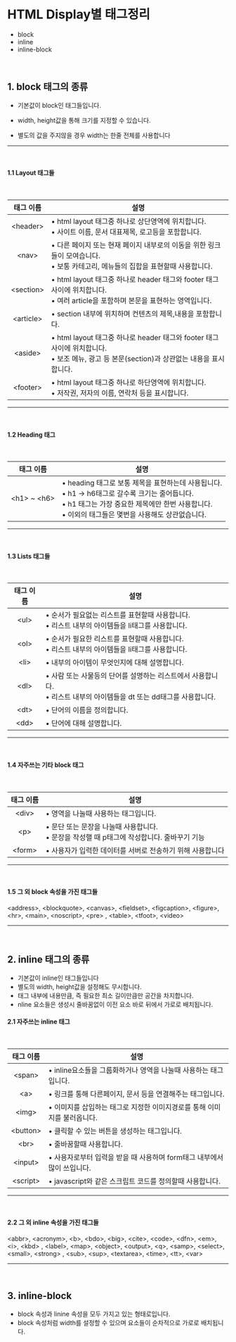# HTML Display별 태그정리
- block
- inline
- inline-block
<br>

## 1.  block 태그의 종류

- 기본값이 block인 태그들입니다.

- width, height값을 통해 크기를 지정할 수 있습니다.
- 별도의 값을 주지않을 경우 width는 한줄 전체를 사용합니다

---
<br>

#### 1.1  Layout 태그들
<br>

|태그 이름|설명|
|:---:|---|
|\<header>| • html layout 태그중 하나로 상단영역에 위치합니다.<br> • 사이트 이름, 문서 대표제목, 로고등을 포함합니다.|
|\<nav>| • 다른 페이지 또는 현재 페이지 내부로의 이동을 위한 링크들이 모여습니다.<br> • 보통 카테고리, 메뉴들의 집합을 표현할때 사용합니다.|
|\<section>| • html layout 태그중 하나로 header 태그와 footer 태그 사이에 위치합니다.<br> • 여러 article을 포함하며 본문을 표현하는 영역입니다.|
|\<article>| • section 내부에 위치하며 컨텐츠의 제목,내용을 포함합니다.|
|\<aside>| • html layout 태그중 하나로 header 태그와 footer 태그 사이에 위치합니다.<br> • 보조 메뉴, 광고 등 본문(section)과 상관없는 내용을 표시합니다.|
|\<footer>| • html layout 태그중 하나로 하단영역에 위치합니다.<br> • 저작권, 저자의 이름, 연락처 등을 표시합니다.|

---
<br>

#### 1.2  Heading 태그
<br>

|태그 이름|설명|
|:---:|---|
|\<h1> ~ \<h6>| • heading 태그로 보통 제목을 표현하는데 사용됩니다.<br> • h1 -> h6태그로 갈수록 크기는 줄어듭니다.<br>  • h1 태그는 가장 중요한 제목에만 한번 사용합니다.<br> • 이외의 태그들은 몇번을 사용해도 상관없습니다.|

---
<br>

#### 1.3  Lists 태그들
<br>

|태그 이름|설명|
|:---:|---|
|\<ul>| • 순서가 필요없는 리스트를 표현할때 사용합니다.<br> • 리스트 내부의 아이템들을 li태그를 사용합니다.|
|\<ol>| • 순서가 필요한 리스트를 표현할때 사용합니다.<br> • 리스트 내부의 아이템들을 li태그를 사용합니다.|
|\<li>| • 내부의 아이템이 무엇인지에 대해 설명합니다.|
|\<dl>| • 사람 또는 사물등의 단어를 설명하는 리스트에서 사용합니다.<br> • 리스트 내부의 아이템들을 dt 또는 dd태그를 사용합니다.|
|\<dt>| • 단어의 이름을 정의합니다.|
|\<dd>| • 단어에 대해 설명합니다.|

---
<br>

#### 1.4  자주쓰는 기타 block 태그
<br>

|태그 이름|설명|
|:---:|---|
|\<div>| • 영역을 나눌때 사용하는 태그입니다.|
|\<p>| • 문단 또는 문장을 나눌때 사용합니다.<br> • 문장을 작성핼 때 p태그에 작성합니다. 줄바꾸기 기능|
|\<form>| • 사용자가 입력한 데이터를 서버로 전송하기 위해 사용합니다|

---
<br>

#### 1.5 그 외 block 속성을 가진 태그들


\<address>, \<blockquote>, \<canvas>, \<fieldset>, \<figcaption>, \<figure>, \<hr>, \<main>, \<noscript>, \<pre>
, \<table>, \<tfoot>, \<video>


---
<br>

## 2. inline 태그의 종류

- 기본값이 inline인 태그들입니다
- 별도의 width, height값을 설정해도 무시합니다.
- 태그 내부에 내용만큼, 즉 필요한 최소 길이만큼만 공간을 차지합니다.
- nline 요소들은 생성시 줄바꿈없이 이전 요소 바로 뒤에서 가로로 배치됩니다.

#### 2.1 자주쓰는 inline 태그
<br>

|태그 이름|설명|
|:---:|---|
|\<span>| • inline요소들을 그룹화하거나 영역을 나눌때 사용하는 태그입니다.|
|\<a>| • 링크를 통해 다른페이지, 문서 등을 연결해주는 태그입니다.|
|\<img>| • 이미지를 삽입하는 태그로 지정한 이미지경로를 통해 이미지를 불러옵니다.|
|\<button>| • 클릭할 수 있는 버튼을 생성하는 태그입니다.|
|\<br>| • 줄바꿈할때 사용합니다.|
|\<input>| • 사용자로부터 입력을 받을 때 사용하며 form태그 내부에서 많이 쓰입니다.|
|\<script>| • javascript와 같은 스크립트 코드를 정의할때 사용합니다.|

---
<br>

#### 2.2 그 외 inline 속성을 가진 태그들

\<abbr>, \<acronym>, \<b>, \<bdo>, \<big>, \<cite>, \<code>, \<dfn>, \<em>, \<i>, \<kbd>
, \<label>, \<map>, \<object>, \<output>, \<q>, \<samp>, \<select>, \<small>, \<strong>
, \<sub>, \<sup>, \<textarea>, \<time>, \<tt>, \<var>

---
<br>

## 3. inline-block

- block 속성과 linine 속성을 모두 가지고 있는 형태로입니다.
- block 속성처럼 width를 설정할 수 있으며 요소들이 순차적으로 가로로 배치됩니다.
